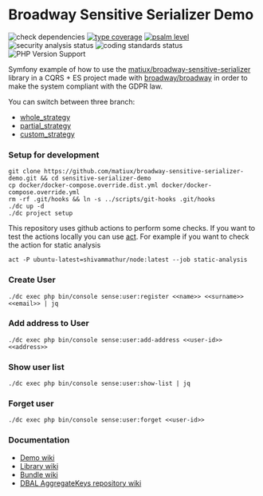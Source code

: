Broadway Sensitive Serializer Demo
====

![check dependencies](https://github.com/matiux/broadway-sensitive-serializer-demo/actions/workflows/check-dependencies.yml/badge.svg)
[![type coverage](https://shepherd.dev/github/matiux/broadway-sensitive-serializer-demo/coverage.svg)](https://shepherd.dev/github/matiux/broadway-sensitive-serializer-demo)
[![psalm level](https://shepherd.dev/github/matiux/broadway-sensitive-serializer-demo/level.svg)](https://shepherd.dev/github/matiux/broadway-sensitive-serializer-demo)
![security analysis status](https://github.com/matiux/broadway-sensitive-serializer-demo/actions/workflows/security-analysis.yml/badge.svg)
![coding standards status](https://github.com/matiux/broadway-sensitive-serializer-demo/actions/workflows/coding-standards.yml/badge.svg)
![PHP Version Support](https://img.shields.io/badge/php-%5E8.1-blue)

Symfony example of how to use the [matiux/broadway-sensitive-serializer](https://github.com/matiux/broadway-sensitive-serializer/wiki) library
in a CQRS + ES project made with [broadway/broadway](https://github.com/broadway/broadway) in order to make the system compliant with
the GDPR law.

You can switch between three branch:
* [whole_strategy](https://github.com/matiux/broadway-sensitive-serializer-demo/tree/whole_strategy)
* [partial_strategy](https://github.com/matiux/broadway-sensitive-serializer-demo/tree/partial_strategy)
* [custom_strategy](https://github.com/matiux/broadway-sensitive-serializer-demo/tree/custom_strategy)

### Setup for development

```shell
git clone https://github.com/matiux/broadway-sensitive-serializer-demo.git && cd sensitive-serializer-demo
cp docker/docker-compose.override.dist.yml docker/docker-compose.override.yml
rm -rf .git/hooks && ln -s ../scripts/git-hooks .git/hooks
./dc up -d
./dc project setup
```

This repository uses github actions to perform some checks. If you want to test the actions locally you can use [act](https://github.com/nektos/act).
For example if you want to check the action for static analysis
```
act -P ubuntu-latest=shivammathur/node:latest --job static-analysis
```

### Create User
```
./dc exec php bin/console sense:user:register <<name>> <<surname>> <<email>> | jq
```
### Add address to User
```
./dc exec php bin/console sense:user:add-address <<user-id>> <<address>>
```

### Show user list
```
./dc exec php bin/console sense:user:show-list | jq
```

### Forget user
```
./dc exec php bin/console sense:user:forget <<user-id>>
```

### Documentation

* [Demo wiki](https://github.com/matiux/broadway-sensitive-serializer-demo/wiki)
* [Library wiki](https://github.com/matiux/broadway-sensitive-serializer/wiki)
* [Bundle wiki](https://github.com/matiux/broadway-sensitive-serializer-bundle/blob/master/README.md)
* [DBAL AggregateKeys repository wiki](https://github.com/matiux/broadway-sensitive-serializer-dbal/blob/master/README.md)